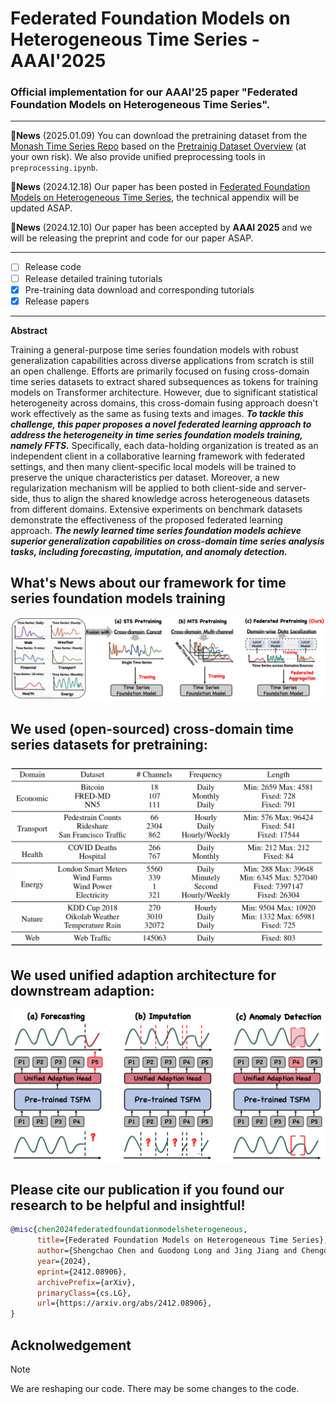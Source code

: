 # Federated Foundation Models on Heterogeneous Time Series - AAAI'2025

### Official implementation for our AAAI'25 paper "Federated Foundation Models on Heterogeneous Time Series".

---

:triangular_flag_on_post:**News** (2025.01.09) You can download the pretraining dataset from the [Monash Time Series Repo](https://forecastingdata.org/) based on the [Pretrainig Dataset Overview](#Datasets) (at your own risk). We also provide unified preprocessing tools in `preprocessing.ipynb`. 

:triangular_flag_on_post:**News** (2024.12.18) Our paper has been posted in [Federated Foundation Models on Heterogeneous Time Series](https://arxiv.org/abs/2412.08906), the technical appendix will be updated ASAP.

:triangular_flag_on_post:**News** (2024.12.10) Our paper has been accepted by **AAAI 2025** and we will be releasing the preprint and code for our paper ASAP.


---
- [ ] Release code
- [ ] Release detailed training tutorials
- [x] Pre-training data download and corresponding tutorials
- [x] Release papers
---
**Abstract**

Training a general-purpose time series foundation models with robust generalization capabilities across diverse applications from scratch is still an open challenge. Efforts are primarily focused on fusing cross-domain time series datasets to extract shared subsequences as tokens for training models on Transformer architecture. However, due to significant statistical heterogeneity across domains, this cross-domain fusing approach doesn't work effectively as the same as fusing texts and images. ***To tackle this challenge, this paper proposes a novel federated learning approach to address the heterogeneity in time series foundation models training, namely FFTS.*** Specifically, each data-holding organization is treated as an independent client in a collaborative learning framework with federated settings, and then many client-specific local models will be trained to preserve the unique characteristics per dataset. Moreover, a new regularization mechanism will be applied to both client-side and server-side, thus to align the shared knowledge across heterogeneous datasets from different domains. Extensive experiments on benchmark datasets demonstrate the effectiveness of the proposed federated learning approach. ***The newly learned time series foundation models achieve superior generalization capabilities on cross-domain time series analysis tasks, including forecasting, imputation, and anomaly detection.***

## What's News about our framework for time series foundation models training
![What's News](assest/difference.png "What's New")

## We used (open-sourced) cross-domain time series datasets for pretraining:
![Datasets](assest/pretrain_data.png "What's New")

## We used unified adaption architecture for downstream adaption:
![Adaption](assest/adaption.png "What's New")


## Please cite our publication if you found our research to be helpful and insightful!
```bibtex
@misc{chen2024federatedfoundationmodelsheterogeneous,
      title={Federated Foundation Models on Heterogeneous Time Series}, 
      author={Shengchao Chen and Guodong Long and Jing Jiang and Chengqi Zhang},
      year={2024},
      eprint={2412.08906},
      archivePrefix={arXiv},
      primaryClass={cs.LG},
      url={https://arxiv.org/abs/2412.08906}, 
}
```

## Acknolwedgement
> [!note]
> We are reshaping our code. There may be some changes to the code.